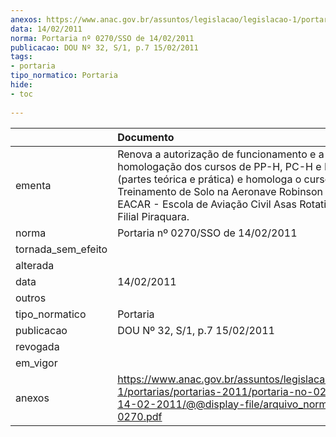 ```yaml
---
anexos: https://www.anac.gov.br/assuntos/legislacao/legislacao-1/portarias/portarias-2011/portaria-no-0270-sso-de-14-02-2011/@@display-file/arquivo_norma/PA2011-0270.pdf
data: 14/02/2011
norma: Portaria nº 0270/SSO de 14/02/2011
publicacao: DOU Nº 32, S/1, p.7 15/02/2011
tags:
- portaria
tipo_normatico: Portaria
hide: 
- toc 
 
---
```


|                    | Documento                                                                                                                                                                                                                                                      |
|:-------------------|:---------------------------------------------------------------------------------------------------------------------------------------------------------------------------------------------------------------------------------------------------------------|
| ementa             | Renova a autorização de funcionamento e a homologação dos cursos de PP-H, PC-H e INV-H (partes teórica e prática) e homologa o curso de Treinamento de Solo na Aeronave Robinson 22 da EACAR - Escola de Aviação Civil Asas Rotativas Ltda.- Filial Piraquara. |
| norma              | Portaria nº 0270/SSO de 14/02/2011                                                                                                                                                                                                                             |
| tornada_sem_efeito |                                                                                                                                                                                                                                                                |
| alterada           |                                                                                                                                                                                                                                                                |
| data               | 14/02/2011                                                                                                                                                                                                                                                     |
| outros             |                                                                                                                                                                                                                                                                |
| tipo_normatico     | Portaria                                                                                                                                                                                                                                                       |
| publicacao         | DOU Nº 32, S/1, p.7 15/02/2011                                                                                                                                                                                                                                 |
| revogada           |                                                                                                                                                                                                                                                                |
| em_vigor           |                                                                                                                                                                                                                                                                |
| anexos             | https://www.anac.gov.br/assuntos/legislacao/legislacao-1/portarias/portarias-2011/portaria-no-0270-sso-de-14-02-2011/@@display-file/arquivo_norma/PA2011-0270.pdf                                                                                              |
